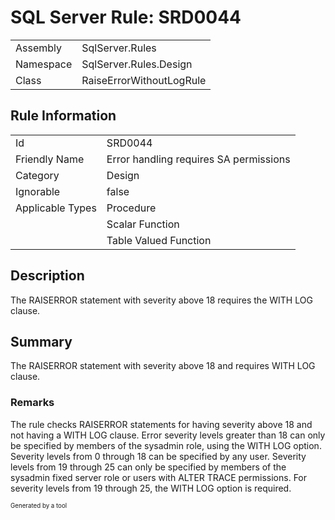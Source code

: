 ﻿# SQL Server Rule: SRD0044
  
|    |    |
|----|----|
| Assembly | SqlServer.Rules |
| Namespace | SqlServer.Rules.Design |
| Class | RaiseErrorWithoutLogRule |
  
## Rule Information
  
|    |    |
|----|----|
| Id | SRD0044 |
| Friendly Name | Error handling requires SA permissions |
| Category | Design |
| Ignorable | false |
| Applicable Types | Procedure  |
|   | Scalar Function |
|   | Table Valued Function |
  
## Description
  
The RAISERROR statement with severity above 18 requires the WITH LOG clause.
  
## Summary
  
The RAISERROR statement with severity above 18 and requires WITH LOG clause.
  
### Remarks
  
The rule checks RAISERROR statements for having severity above 18 and not having a 
<c>WITH LOG</c> clause. Error severity levels greater than 18 can only be specified by
members of the sysadmin role, using the WITH LOG option. Severity levels from 0 through 18
can be specified by any user. Severity levels from 19 through 25 can only be specified by
members of the sysadmin fixed server role or users with <c>ALTER TRACE</c> permissions.
For severity levels from 19 through 25, the <c>WITH LOG</c> option is required.
  
<sub><sup>Generated by a tool</sup></sub>
